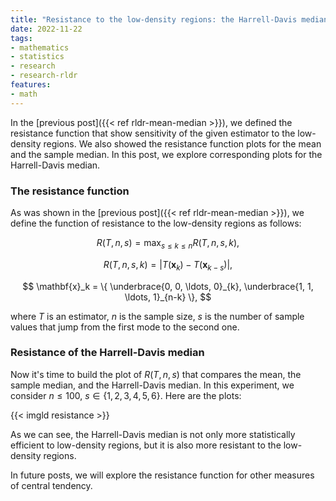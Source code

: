 ```yaml
---
title: "Resistance to the low-density regions: the Harrell-Davis median"
date: 2022-11-22
tags:
- mathematics
- statistics
- research
- research-rldr
features:
- math
---
```


In the [previous post]({{< ref rldr-mean-median >}}),
  we defined the resistance function that show sensitivity of the given estimator
  to the low-density regions.
We also showed the resistance function plots for the mean and the sample median.
In this post, we explore corresponding plots for the Harrell-Davis median.

<!--more-->

### The resistance function

As was shown in the [previous post]({{< ref rldr-mean-median >}}),
  we define the function of resistance to the low-density regions as follows:

$$
R(T, n, s) = \max_{s \leq k \leq n} R(T, n, s, k),
$$

$$
R(T, n, s, k) = |T(\mathbf{x}_k) - T(\mathbf{x}_{k-s})|,
$$

$$
\mathbf{x}_k = \{ \underbrace{0, 0, \ldots, 0}_{k}, \underbrace{1, 1, \ldots, 1}_{n-k} \},
$$

where
  $T$ is an estimator,
  $n$ is the sample size,
  $s$ is the number of sample values that jump from the first mode to the second one.

### Resistance of the Harrell-Davis median

Now it's time to build the plot of $R(T, n, s)$ that compares
  the mean, the sample median, and the Harrell-Davis median.
In this experiment, we consider $n \leq 100$, $s \in \{1, 2, 3, 4, 5, 6\}$.
Here are the plots:

{{< imgld resistance >}}

As we can see, the Harrell-Davis median is not only more statistically efficient to low-density regions,
  but it is also more resistant to the low-density regions.

In future posts, we will explore the resistance function for other measures of central tendency.
